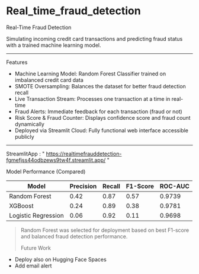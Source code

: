 # Real_time_fraud_detection

Real-Time Fraud Detection

Simulating incoming credit card transactions and predicting fraud status with a trained machine learning model.

---

Features

- Machine Learning Model: Random Forest Classifier trained on imbalanced credit card data  
- SMOTE Oversampling: Balances the dataset for better fraud detection recall  
- Live Transaction Stream: Processes one transaction at a time in real-time  
- Fraud Alerts: Immediate feedback for each transaction (fraud or not)  
- Risk Score & Fraud Counter: Displays confidence score and fraud count dynamically  
- Deployed via Streamlit Cloud: Fully functional web interface accessible publicly

---
StreamlitApp : " https://realtimefrauddetection-fgmefjss44odbzews9tw4f.streamlit.app/ "

Model Performance (Compared)

| Model               | Precision | Recall | F1-Score | ROC-AUC |
|--------------------|-----------|--------|----------|---------|
|   Random Forest     | 0.42      | 0.87   | 0.57     | 0.9739 |
| XGBoost             | 0.24      | 0.89   | 0.38     | 0.9781 |
| Logistic Regression | 0.06      | 0.92   | 0.11     | 0.9698 |

> Random Forest was selected for deployment based on best F1-score and balanced fraud detection performance.
>
> Future Work 

- Deploy also on Hugging Face Spaces
- Add email alert

